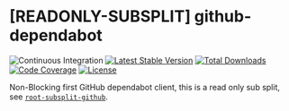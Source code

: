 # [READONLY-SUBSPLIT] github-dependabot


![Continuous Integration](https://github.com/php-api-clients/github-dependabot/workflows/Continuous%20Integration/badge.svg)
[![Latest Stable Version](https://poser.pugx.org/api-clients/github-dependabot/v/stable.png)](https://packagist.org/packages/api-clients/github-dependabot)
[![Total Downloads](https://poser.pugx.org/api-clients/github-dependabot/downloads.png)](https://packagist.org/packages/api-clients/github-dependabot)
[![Code Coverage](https://scrutinizer-ci.com/g/php-api-clients/github-dependabot/badges/coverage.png?b==)](https://scrutinizer-ci.com/g/php-api-clients/github-dependabot/?branch=)
[![License](https://poser.pugx.org/api-clients/github-dependabot/license.png)](https://packagist.org/packages/api-clients/github-dependabot)

Non-Blocking first GitHub dependabot client, this is a read only sub split, see [`root-subsplit-github`](https://github.com/php-api-clients/root-subsplit-github).
